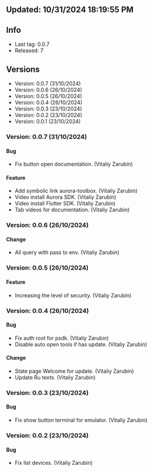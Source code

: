 ## Updated: 10/31/2024 18:19:55 PM

## Info

- Last tag: 0.0.7
- Released: 7

## Versions
- Version: 0.0.7 (31/10/2024)
- Version: 0.0.6 (26/10/2024)
- Version: 0.0.5 (26/10/2024)
- Version: 0.0.4 (26/10/2024)
- Version: 0.0.3 (23/10/2024)
- Version: 0.0.2 (23/10/2024)
- Version: 0.0.1 (23/10/2024)

### Version: 0.0.7 (31/10/2024)

#### Bug

- Fix button open documentation. (Vitaliy Zarubin)

#### Feature

- Add symbolic link aurora-toolbox. (Vitaliy Zarubin)
- Video install Aurora SDK. (Vitaliy Zarubin)
- Video install Flutter SDK. (Vitaliy Zarubin)
- Tab videos for documentation. (Vitaliy Zarubin)

### Version: 0.0.6 (26/10/2024)

#### Change

- All query with pass to env. (Vitaliy Zarubin)

### Version: 0.0.5 (26/10/2024)

#### Feature

- Increasing the level of security. (Vitaliy Zarubin)

### Version: 0.0.4 (26/10/2024)

#### Bug

- Fix auth root for psdk. (Vitaliy Zarubin)
- Disable auto open tools if has update. (Vitaliy Zarubin)

#### Change

- State page Welcome for update. (Vitaliy Zarubin)
- Update Ru texts. (Vitaliy Zarubin)

### Version: 0.0.3 (23/10/2024)

#### Bug

- Fix show button terminal for emulator. (Vitaliy Zarubin)

### Version: 0.0.2 (23/10/2024)

#### Bug

- Fix list devices. (Vitaliy Zarubin)
